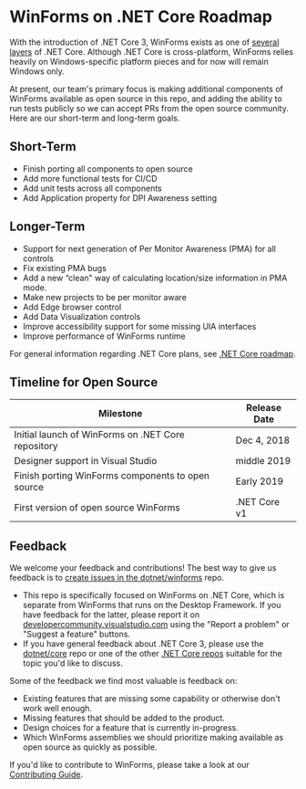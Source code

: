 # WinForms on .NET Core Roadmap

With the introduction of .NET Core 3, WinForms exists as one of [several
layers](https://github.com/dotnet/core/blob/master/Documentation/core-repos.md)
of .NET Core.  Although .NET Core is cross-platform, WinForms relies heavily on
Windows-specific platform pieces and for now will remain Windows only.

At present, our team's primary focus is making additional components of WinForms
available as open source in this repo, and adding the ability to run tests
publicly so we can accept PRs from the open source community. Here are our
short-term and long-term goals.

## Short-Term

* Finish porting all components to open source
* Add more functional tests for CI/CD
* Add unit tests across all components
* Add Application property for DPI Awareness setting

## Longer-Term

* Support for next generation of Per Monitor Awareness (PMA) for all controls
* Fix existing PMA bugs
* Add a new “clean" way of calculating location/size information in PMA mode.
* Make new projects to be per monitor aware
* Add Edge browser control
* Add Data Visualization controls
* Improve accessibility support for some missing UIA interfaces
* Improve performance of WinForms runtime

For general information regarding .NET Core plans, see [.NET Core
roadmap](https://github.com/dotnet/core/blob/master/roadmap.md).  

## Timeline for Open Source

| Milestone | Release Date |
|---|---|
|Initial launch of WinForms on .NET Core repository |Dec 4, 2018|
|Designer support in Visual Studio|middle 2019|
|Finish porting WinForms components to open source|Early 2019|
|First version of open source WinForms|.NET Core v1|

## Feedback

We welcome your feedback and contributions! The best way to give us feedback is
to [create issues in the
dotnet/winforms](https://github.com/dotnet/winforms/issues/) repo.

* This repo is specifically focused on WinForms on .NET Core, which is separate
  from WinForms that runs on the Desktop Framework.  If you have feedback for
  the latter, please report it on
  [developercommunity.visualstudio.com](https://developercommunity.visualstudio.com/)
  using the "Report a problem" or "Suggest a feature" buttons.
* If you have general feedback about .NET Core 3, please use the
  [dotnet/core](https://github.com/dotnet/core) repo or one of the other [.NET
  Core
  repos](https://github.com/dotnet/core/blob/master/Documentation/core-repos.md)
  suitable for the topic you'd like to discuss.

Some of the feedback we find most valuable is feedback on:

* Existing features that are missing some capability or otherwise don't work
  well enough.
* Missing features that should be added to the product.
* Design choices for a feature that is currently in-progress.
* Which WinForms assemblies we should prioritize making available as open source
  as quickly as possible.

If you'd like to contribute to WinForms, please take a look at our [Contributing
Guide](https://github.com/dotnet/winforms/blob/master/Documentation/contributing-guide.md).